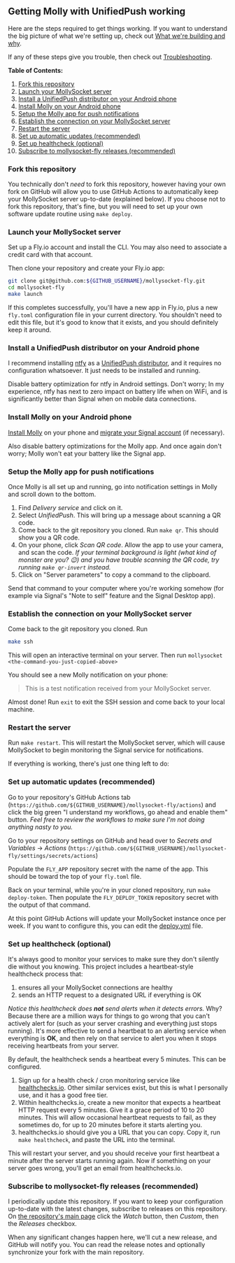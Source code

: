 ## Getting Molly with UnifiedPush working

Here are the steps required to get things working. If you want to understand the big
picture of what we're setting up, check out [What we're building and why](WHAT_WHY.md).

If any of these steps give you trouble, then check out [Troubleshooting](TROUBLESHOOTING.md).

**Table of Contents:**

1. [Fork this repository](#fork-this-repository)
2. [Launch your MollySocket server](#launch-your-mollysocket-server)
3. [Install a UnifiedPush distributor on your Android phone](#install-a-unifiedpush-distributor-on-your-android-phone)
4. [Install Molly on your Android phone](#install-molly-on-your-android-phone)
5. [Setup the Molly app for push notifications](#setup-the-molly-app-for-push-notifications)
6. [Establish the connection on your MollySocket server](#establish-the-connection-on-your-mollysocket-server)
7. [Restart the server](#restart-the-server)
8. [Set up automatic updates (recommended)](#set-up-automatic-updates-recommended)
9. [Set up healthcheck (optional)](#set-up-healthcheck-optional)
10. [Subscribe to mollysocket-fly releases (recommended)](#subscribe-to-mollysocket-fly-releases-recommended)

### Fork this repository

You technically don't _need_ to fork this repository, however having your own fork
on GitHub will allow you to use GitHub Actions to automatically keep your MollySocket
server up-to-date (explained below). If you choose not to fork this repository, that's
fine, but you will need to set up your own software update routine using `make deploy`.

### Launch your MollySocket server

Set up a Fly.io account and install the CLI. You may also need to associate a credit
card with that account.

Then clone your repository and create your Fly.io app:

```bash
git clone git@github.com:${GITHUB_USERNAME}/mollysocket-fly.git
cd mollysocket-fly
make launch
```

If this completes successfully, you'll have a new app in Fly.io, plus a new `fly.toml`
configuration file in your current directory. You shouldn't need to edit this file, but
it's good to know that it exists, and you should definitely keep it around.

### Install a UnifiedPush distributor on your Android phone

I recommend installing [ntfy](https://f-droid.org/en/packages/io.heckel.ntfy/) as a
[UnifiedPush distributor](https://unifiedpush.org/users/distributors/), and it requires
no configuration whatsoever. It just needs to be installed and running.

Disable battery optimization for ntfy in Android settings. Don't worry; In my
experience, ntfy has next to zero impact on battery life when on WiFi, and is
significantly better than Signal when on mobile data connections.

### Install Molly on your Android phone

[Install Molly](https://github.com/mollyim/mollyim-android?tab=readme-ov-file#download)
on your phone and [migrate your Signal account](https://github.com/mollyim/mollyim-android/wiki/Migrating-From-Signal)
(if necessary).

Also disable battery optimizations for the Molly app. And once again don't worry; Molly
won't eat your battery like the Signal app.

### Setup the Molly app for push notifications

Once Molly is all set up and running, go into notification settings in Molly and scroll
down to the bottom.

1. Find _Delivery service_ and click on it.
2. Select _UnifiedPush_. This will bring up a message about scanning a QR code.
3. Come back to the git repository you cloned. Run `make qr`. This should show you a
   QR code.
4. On your phone, click _Scan QR code_. Allow the app to use your camera, and scan the
   code. _If your terminal background is light (what kind of monster are you? 😉) and
   you have trouble scanning the QR code, try running `make qr-invert` instead._
5. Click on "Server parameters" to copy a command to the clipboard.

Send that command to your computer where you're working somehow (for example via
Signal's "Note to self" feature and the Signal Desktop app).

### Establish the connection on your MollySocket server

Come back to the git repository you cloned. Run

```bash
make ssh
```

This will open an interactive terminal on your server. Then run
`mollysocket <the-command-you-just-copied-above>`

You should see a new Molly notification on your phone:

> This is a test notification received from your MollySocket server.

Almost done! Run `exit` to exit the SSH session and come back to your local machine.

### Restart the server

Run `make restart`. This will restart the MollySocket server, which will cause
MollySocket to begin monitoring the Signal service for notifications.

If everything is working, there's just one thing left to do:

### Set up automatic updates (recommended)

Go to your repository's GitHub Actions tab
(`https://github.com/${GITHUB_USERNAME}/mollysocket-fly/actions`) and click the big
green "I understand my workflows, go ahead and enable them" button. _Feel free to review
the workflows to make sure I'm not doing anything nasty to you._

Go to your repository settings on GitHub and
head over to _Secrets and Variables_ -> _Actions_
(`https://github.com/${GITHUB_USERNAME}/mollysocket-fly/settings/secrets/actions`)

Populate the `FLY_APP` repository secret with the name of the app. This should be toward
the top of your `fly.toml` file.

Back on your terminal, while you're in your cloned repository, run `make deploy-token`.
Then populate the `FLY_DEPLOY_TOKEN` repository secret with the output of that command.

At this point GitHub Actions will update your MollySocket instance once per week. If you
want to configure this, you can edit the [deploy.yml](../.github/workflows/deploy.yml)
file.

### Set up healthcheck (optional)

It's always good to monitor your services to make sure they don't silently die without
you knowing. This project includes a heartbeat-style healthcheck process that:

1. ensures all your MollySocket connections are healthy
2. sends an HTTP request to a designated URL if everything is OK

_Notice this healthcheck does **not** send alerts when it detects errors._ Why? Because
there are a million ways for things to go wrong that you can't actively alert for (such
as your server crashing and everything just stops running). It's more effective to send
a heartbeat to an alerting service when everything is **OK**, and then rely on that
service to alert you when it stops receiving heartbeats from your server.

By default, the healthcheck sends a heartbeat every 5 minutes. This can be configured.

1. Sign up for a health check / cron monitoring service like
   [healthchecks.io](https://healthchecks.io/). Other similar services exist, but this
   is what I personally use, and it has a good free tier.
2. Within healthchecks.io, create a new monitor that expects a heartbeat HTTP request
   every 5 minutes. Give it a grace period of 10 to 20 minutes. This will allow
   occasional heartbeat requests to fail, as they sometimes do, for up to 20 minutes
   before it starts alerting you.
3. healthchecks.io should give you a URL that you can copy. Copy it, run
   `make healthcheck`, and paste the URL into the terminal.

This will restart your server, and you should receive your first heartbeat a minute
after the server starts running again. Now if something on your server goes wrong,
you'll get an email from healthchecks.io.

### Subscribe to mollysocket-fly releases (recommended)

I periodically update this repository. If you want to keep your configuration up-to-date
with the latest changes, subscribe to releases on this repository. On [the repository's
main page](https://github.com/pcrockett/mollysocket-fly) click the _Watch_ button, then
_Custom_, then the _Releases_ checkbox.

When any significant changes happen here, we'll cut a new release, and GitHub will
notify you. You can read the release notes and optionally synchronize your fork with the
main repository.
